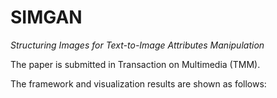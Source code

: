 # SIMGAN
*Structuring Images for Text-to-Image Attributes Manipulation*

The paper is submitted in Transaction on Multimedia (TMM).

The framework and visualization results are shown as follows: